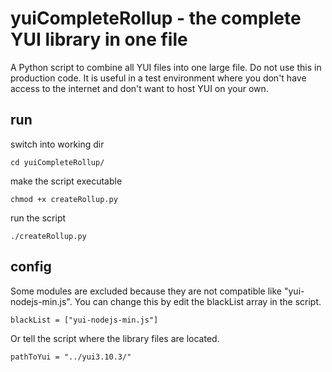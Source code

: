 # yuiCompleteRollup - the complete YUI library in one file 

A Python script to combine all YUI files into one large file. 
Do not use this in production code. It is useful in a test environment where you don't have access to the internet and don't want to host YUI on your own.

## run

switch into working dir

    cd yuiCompleteRollup/

make the script executable

    chmod +x createRollup.py

run the script    

    ./createRollup.py


## config
Some modules are excluded because they are not compatible like "yui-nodejs-min.js".
You can change this by edit the blackList array in the script.

    blackList = ["yui-nodejs-min.js"]
    
Or tell the script where the library files are located.

    pathToYui = "../yui3.10.3/"
